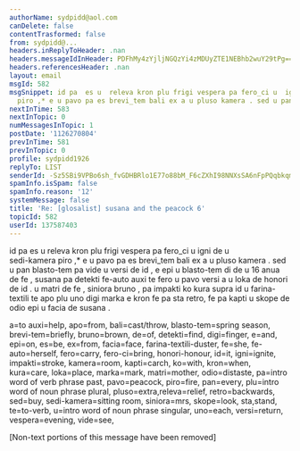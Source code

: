 ```yaml
---
authorName: sydpidd@aol.com
canDelete: false
contentTrasformed: false
from: sydpidd@...
headers.inReplyToHeader: .nan
headers.messageIdInHeader: PDFhMy4zYjljNGQzYi4zMDUyZTE1NEBhb2wuY29tPg==
headers.referencesHeader: .nan
layout: email
msgId: 582
msgSnippet: id pa  es u  releva kron plu frigi vespera pa fero_ci u  igni de u sedi-kamera
  piro ,* e u pavo pa es brevi_tem bali ex a u pluso kamera . sed u pan blasto-tem
nextInTime: 583
nextInTopic: 0
numMessagesInTopic: 1
postDate: '1126270804'
prevInTime: 581
prevInTopic: 0
profile: sydpidd1926
replyTo: LIST
senderId: -Sz5SBi9VPBo6sh_fvGDHBRlo1E77o88bM_F6cZXhI98NNXsSA6nFpPQqbkqmVLrQ0ER2nqA
spamInfo.isSpam: false
spamInfo.reason: '12'
systemMessage: false
title: 'Re: [glosalist] susana and the peacock 6'
topicId: 582
userId: 137587403
---
```



id pa  es u  releva kron plu frigi vespera pa fero_ci u  igni de u  
sedi-kamera piro ,* e u pavo pa es brevi_tem bali ex a u pluso kamera . sed u pan 
blasto-tem pa vide u  versi de id , e epi u blasto-tem di de u 16 anua de fe  , 
susana pa detekti fe-auto auxi te fero u pavo versi a u  loka de honori de id . u 
matri de fe , siniora bruno  , pa impakti ko  kura supra id  u farina-textili 
te apo plu uno digi marka e kron fe pa sta retro, fe pa kapti u  skope de 
odio epi u facia de susana .

 a=to auxi=help, apo=from, bali=cast/throw, blasto-tem=spring season, 
brevi-tem=briefly, bruno=brown, de=of, detekti=find, digi=finger, e=and, epi=on, 
es=be, ex=from, facia=face, farina-textili-duster, fe=she, fe-auto=herself, 
fero=carry, fero-ci=bring, honori-honour, id=it, igni=ignite,  impakti=stroke, 
kamera=room, kapti=carch, ko=with, kron=when, kura=care, loka=place, marka=mark, 
matri=mother,  odio=distaste, pa=intro word of verb phrase past, pavo=peacock, 
piro=fire, pan=every, plu=intro word of noun phrase plural, 
pluso=extra,releva=relief, retro=backwards, sed=buy, sedi-kamera=sitting room, siniora=mrs, 
skope=look, sta,stand, te=to-verb, u=intro word of noun phrase singular, uno=each, 
versi=return, vespera=evening, vide=see, 


[Non-text portions of this message have been removed]



